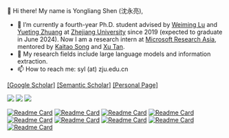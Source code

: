 <!--
**tricktreat/tricktreat** is a ✨ _special_ ✨ repository because its `README.md` (this file) appears on your GitHub profile.

Here are some ideas to get you started:

- 🔭 I’m currently working on ...
- 🌱 I’m currently learning ...
- 👯 I’m looking to collaborate on ...
- 🤔 I’m looking for help with ...
- 💬 Ask me about ...
- 📫 How to reach me: ...
- 😄 Pronouns: ...
- ⚡ Fun fact: ...
-->

👋 Hi there! My name is Yongliang Shen (沈永亮),

- 🔭 I’m currently a fourth-year Ph.D. student advised by [Weiming Lu](https://person.zju.edu.cn/lwm) and [Yueting Zhuang](https://person.zju.edu.cn/yzhuang) at [Zhejiang University](https://www.zju.edu.cn/english/) since 2019 (expected to graduate in June 2024). Now I am a research intern at [Microsoft Research Asia](https://www.msra.cn), mentored by [Kaitao Song](https://scholar.google.com/citations?user=LLk9dR8AAAAJ) and [Xu Tan](https://tan-xu.github.io/).
- 🌱 My research fields include large language models and information extraction.
- 📫 How to reach me: syl (at) zju.edu.cn

[[Google Scholar]](https://scholar.google.com/citations?user=UT3NzFAAAAAJ)
[[Semantic Scholar]](https://www.semanticscholar.org/author/Yongliang-Shen/1471660296)
[[Personal Page]](https://tricktreat.github.io/)

[![](https://komarev.com/ghpvc/?username=tricktreat&label=VIEWS)](https://github.com/tricktreat)
[![](https://img.shields.io/badge/dynamic/json?label=CITATIONS&query=citationCount&url=https://api.semanticscholar.org/graph/v1/author/1471660296?fields=citationCount)](https://www.semanticscholar.org/author/Yongliang-Shen/1471660296)
[![](https://img.shields.io/badge/dynamic/json?label=PUBLICATIONS&query=paperCount&url=https://api.semanticscholar.org/graph/v1/author/1471660296?fields=paperCount)](https://www.semanticscholar.org/author/Yongliang-Shen/1471660296)

[![Readme Card](https://github-readme-stats.vercel.app/api/pin/?username=microsoft&repo=JARVIS&theme=vue)](https://github.com/microsoft/JARVIS)
[![Readme Card](https://github-readme-stats.vercel.app/api/pin/?username=zwq2018&repo=Data-Copilot&theme=vue)](https://github.com/zwq2018/Data-Copilot)
[![Readme Card](https://github-readme-stats.vercel.app/api/pin/?username=Alibaba-NLP&repo=KB-NER&theme=vue)](https://github.com/Alibaba-NLP/KB-NER)
[![Readme Card](https://github-readme-stats.vercel.app/api/pin/?username=tricktreat&repo=locate-and-label&theme=vue)](https://github.com/tricktreat/locate-and-label)
[![Readme Card](https://github-readme-stats.vercel.app/api/pin/?username=tricktreat&repo=piqn&theme=vue)](https://github.com/tricktreat/piqn)
[![Readme Card](https://github-readme-stats.vercel.app/api/pin/?username=tricktreat&repo=DiffusionNER&theme=vue)](https://github.com/tricktreat/DiffusionNER)
[![Readme Card](https://github-readme-stats.vercel.app/api/pin/?username=zqtan1024&repo=sequence-to-set&theme=vue)](https://github.com/zqtan1024/sequence-to-set)
[![Readme Card](https://github-readme-stats.vercel.app/api/pin/?username=tricktreat&repo=trimf&theme=vue)](https://github.com/tricktreat/trimf)
[![Readme Card](https://github-readme-stats.vercel.app/api/pin/?username=tricktreat&repo=PromptNER&theme=vue)](https://github.com/tricktreat/PromptNER)
